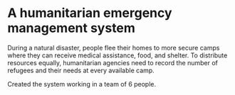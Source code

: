 # A humanitarian emergency management system

During a natural disaster, people flee their homes to more secure camps where they can receive
medical assistance, food, and shelter. To distribute resources equally, humanitarian agencies
need to record the number of refugees and their needs at every available camp. 

Created the system working in a team of 6 people.
